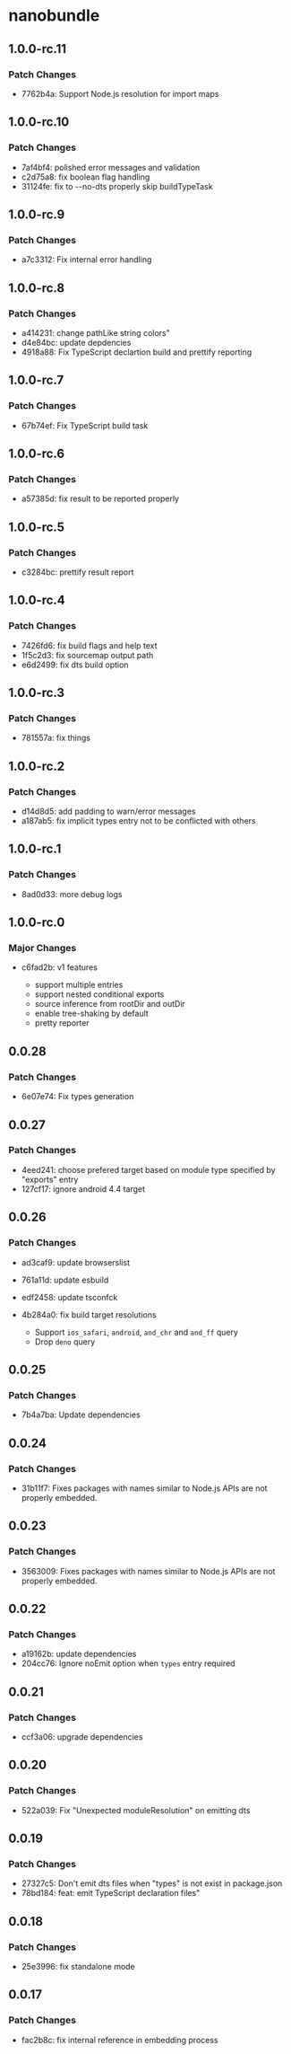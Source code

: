 # nanobundle

## 1.0.0-rc.11

### Patch Changes

- 7762b4a: Support Node.js resolution for import maps

## 1.0.0-rc.10

### Patch Changes

- 7af4bf4: polished error messages and validation
- c2d75a8: fix boolean flag handling
- 31124fe: fix to --no-dts properly skip buildTypeTask

## 1.0.0-rc.9

### Patch Changes

- a7c3312: Fix internal error handling

## 1.0.0-rc.8

### Patch Changes

- a414231: change pathLike string colors"
- d4e84bc: update depdencies
- 4918a88: Fix TypeScript declartion build and prettify reporting

## 1.0.0-rc.7

### Patch Changes

- 67b74ef: Fix TypeScript build task

## 1.0.0-rc.6

### Patch Changes

- a57385d: fix result to be reported properly

## 1.0.0-rc.5

### Patch Changes

- c3284bc: prettify result report

## 1.0.0-rc.4

### Patch Changes

- 7426fd6: fix build flags and help text
- 1f5c2d3: fix sourcemap output path
- e6d2499: fix dts build option

## 1.0.0-rc.3

### Patch Changes

- 781557a: fix things

## 1.0.0-rc.2

### Patch Changes

- d14d8d5: add padding to warn/error messages
- a187ab5: fix implicit types entry not to be conflicted with others

## 1.0.0-rc.1

### Patch Changes

- 8ad0d33: more debug logs

## 1.0.0-rc.0

### Major Changes

- c6fad2b: v1 features

  - support multiple entries
  - support nested conditional exports
  - source inference from rootDir and outDir
  - enable tree-shaking by default
  - pretty reporter

## 0.0.28

### Patch Changes

- 6e07e74: Fix types generation

## 0.0.27

### Patch Changes

- 4eed241: choose prefered target based on module type specified by "exports" entry
- 127cf17: ignore android 4.4 target

## 0.0.26

### Patch Changes

- ad3caf9: update browserslist
- 761a11d: update esbuild
- edf2458: update tsconfck
- 4b284a0: fix build target resolutions

  - Support `ios_safari`, `android`, `and_chr` and `and_ff` query
  - Drop `deno` query

## 0.0.25

### Patch Changes

- 7b4a7ba: Update dependencies

## 0.0.24

### Patch Changes

- 31b11f7: Fixes packages with names similar to Node.js APIs are not properly embedded.

## 0.0.23

### Patch Changes

- 3563009: Fixes packages with names similar to Node.js APIs are not properly embedded.

## 0.0.22

### Patch Changes

- a19162b: update dependencies
- 204cc76: Ignore noEmit option when `types` entry required

## 0.0.21

### Patch Changes

- ccf3a06: upgrade dependencies

## 0.0.20

### Patch Changes

- 522a039: Fix "Unexpected moduleResolution" on emitting dts

## 0.0.19

### Patch Changes

- 27327c5: Don't emit dts files when "types" is not exist in package.json
- 78bd184: feat: emit TypeScript declaration files"

## 0.0.18

### Patch Changes

- 25e3996: fix standalone mode

## 0.0.17

### Patch Changes

- fac2b8c: fix internal reference in embedding process
